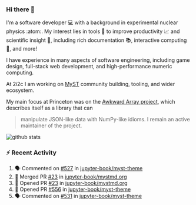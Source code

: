 ### Hi there 👋 

I'm a software developer 💻 with a background in experimental nuclear physics :atom:. My interest lies in tools :wrench: to improve productivity :chart_with_upwards_trend: and scientific insight :telescope:, including rich documentation 📚, interactive computing 🧮, and more! 

I have experience in many aspects of software engineering, including game design, full-stack web development, and high-performance numeric computing. 

At 2i2c I am working on [MyST](https://github.com/jupyter-book/mystmd) community building, tooling, and wider ecosystem. 

My main focus at Princeton was on the [Awkward Array project](awkward-array.org/), which describes itself as a library that can 
> manipulate JSON-like data with NumPy-like idioms. I remain an active maintainer of the project. 

![github stats](https://github-readme-stats.vercel.app/api?username=agoose77&show_icons=true&hide_rank=true&hide_title=true&bg_color=30,e76445,904e95&text_color=efe3ec&icon_color=efe3ec)
<!--
**agoose77/agoose77** is a ✨ _special_ ✨ repository because its `README.md` (this file) appears on your GitHub profile.

Here are some ideas to get you started:

- 🔭 I’m currently working on ...
- 🌱 I’m currently learning ...
- 👯 I’m looking to collaborate on ...
- 🤔 I’m looking for help with ...
- 💬 Ask me about ...
- 📫 How to reach me: ...
- 😄 Pronouns: ...
- ⚡ Fun fact: ...
-->

### :zap: Recent Activity

<!--START_SECTION:activity-->
1. 🗣 Commented on [#527](https://github.com/jupyter-book/myst-theme/issues/527#issuecomment-2703470063) in [jupyter-book/myst-theme](https://github.com/jupyter-book/myst-theme)
2. 🎉 Merged PR [#23](https://github.com/jupyter-book/mystmd.org/pull/23) in [jupyter-book/mystmd.org](https://github.com/jupyter-book/mystmd.org)
3. 💪 Opened PR [#23](https://github.com/jupyter-book/mystmd.org/pull/23) in [jupyter-book/mystmd.org](https://github.com/jupyter-book/mystmd.org)
4. 💪 Opened PR [#556](https://github.com/jupyter-book/myst-theme/pull/556) in [jupyter-book/myst-theme](https://github.com/jupyter-book/myst-theme)
5. 🗣 Commented on [#531](https://github.com/jupyter-book/myst-theme/pull/531#issuecomment-2702278838) in [jupyter-book/myst-theme](https://github.com/jupyter-book/myst-theme)
<!--END_SECTION:activity-->
